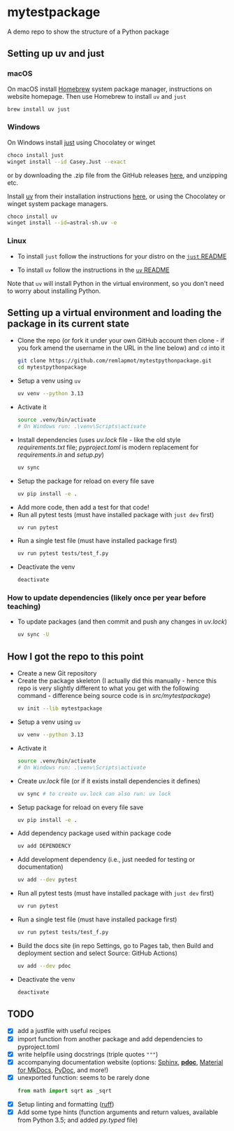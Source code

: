 # mytestpackage

A demo repo to show the structure of a Python package

## Setting up uv and just

### macOS

On macOS install [Homebrew](https://brew.sh/) system package manager, instructions on website homepage. Then use Homebrew to install `uv` and `just`

```sh
brew install uv just
```
  
### Windows

On Windows install [just](https://just.systems/man/en/) using Chocolatey or winget

```sh
choco install just
winget install --id Casey.Just --exact
```

or by downloading the .zip file from the GitHub releases [here](https://github.com/casey/just/releases/download/1.40.0/just-1.40.0-x86_64-pc-windows-msvc.zip), and unzipping etc.

Install [uv](https://docs.astral.sh/uv/) from their installation instructions [here](https://docs.astral.sh/uv/getting-started/installation/#__tabbed_1_2), or using the Chocolatey or winget system package managers.

```sh
choco install uv
winget install --id=astral-sh.uv -e
```

### Linux

* To install `just` follow the instructions for your distro on the [`just` README](https://github.com/casey/just?tab=readme-ov-file#linux)

* To install `uv` follow the instructions in the [`uv` README](https://docs.astral.sh/uv/getting-started/installation/#__tabbed_1_1)

Note that `uv` will install Python in the virtual environment, so you don't need to worry about installing Python.

## Setting up a virtual environment and loading the package in its current state

* Clone the repo (or fork it under your own GitHub account then clone - if you fork amend the username in the URL in the line below) and `cd` into it
  ```sh
  git clone https://github.com/remlapmot/mytestpythonpackage.git
  cd mytestpythonpackage
  ```
* Setup a venv using `uv`
  ```sh
  uv venv --python 3.13
  ```
* Activate it
  ```sh
  source .venv/bin/activate
  # On Windows run: .\venv\Scripts\activate
  ```
* Install dependencies (uses _uv.lock_ file - like the old style _requirements.txt_ file; _pyproject.toml_ is modern replacement for _requirements.in_ and _setup.py_)
  ```sh
  uv sync
  ```
* Setup the package for reload on every file save
  ```sh
  uv pip install -e .
  ```
* Add more code, then add a test for that code!
* Run all pytest tests (must have installed package with `just dev` first)
  ```sh
  uv run pytest
  ```
* Run a single test file (must have installed package first)
  ```sh
  uv run pytest tests/test_f.py
  ```
* Deactivate the venv
  ```sh
  deactivate
  ```

### How to update dependencies (likely once per year before teaching)

* To update packages (and then commit and push any changes in _uv.lock_)
  ```sh
  uv sync -U
  ```

## How I got the repo to this point

* Create a new Git repository
* Create the package skeleton (I actually did this manually - hence this repo is very slightly different to what you get with the following command - difference being source code is in _src/mytestpackage_)
  ```sh
  uv init --lib mytestpackage
  ```
* Setup a venv using `uv`
  ```sh
  uv venv --python 3.13
  ```
* Activate it
  ```sh
  source .venv/bin/activate
  # On Windows run: .\venv\Scripts\activate
  ```
* Create _uv.lock_ file (or if it exists install dependencies it defines)
  ```sh
  uv sync # to create uv.lock can also run: uv lock
  ```
* Setup package for reload on every file save
  ```sh
  uv pip install -e .
  ```
* Add dependency package used within package code
  ```sh
  uv add DEPENDENCY
  ```
* Add development dependency (i.e., just needed for testing or documentation)
  ```sh
  uv add --dev pytest
  ```
* Run all pytest tests (must have installed package with `just dev` first)
  ```sh
  uv run pytest
  ```
* Run a single test file (must have installed package first)
  ```sh
  uv run pytest tests/test_f.py
  ```
* Build the docs site (in repo Settings, go to Pages tab, then Build and deployment section and select Source: GitHub Actions)
  ```sh
  uv add --dev pdoc
  ```
* Deactivate the venv
  ```sh
  deactivate
  ```

## TODO

- [x] add a justfile with useful recipes
- [x] import function from another package and add dependencies to pyproject.toml
- [x] write helpfile using docstrings (triple quotes `"""`)
- [x] accompanying documentation website (options: [Sphinx](https://www.sphinx-doc.org/en/master/), **[pdoc](https://pdoc.dev/)**, [Material for MkDocs](https://squidfunk.github.io/mkdocs-material/), [PyDoc](https://docs.python.org/3/library/pydoc.html), and more!)
- [x] unexported function: seems to be rarely done
  ```python
  from math import sqrt as _sqrt
  ```
- [x] Setup linting and formatting ([ruff](https://docs.astral.sh/ruff/))
- [x] Add some type hints (function arguments and return values, available from Python 3.5; and added _py.typed_ file)
